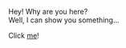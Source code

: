 Hey! Why are you here?  
Well, I can show you something...  
  
Click [me](https://hatx.tk/idkwhatisthis.mp4)!